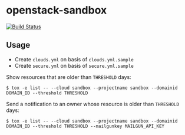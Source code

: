 # openstack-sandbox

[![Build Status](https://travis-ci.org/betacloud/openstack-sandbox.svg?branch=master)](https://travis-ci.org/betacloud/openstack-sandbox)

## Usage

* Create `clouds.yml` on basis of `clouds.yml.sample`
* Create `secure.yml` on basis of `secure.yml.sample`

Show resources that are older than `THRESHOLD` days:

```
$ tox -e list -- --cloud sandbox --projectname sandbox --domainid DOMAIN_ID --threshold THRESHOLD
```

Send a notification to an owner whose resource is older than `THRESHOLD` days:

```
$ tox -e list -- --cloud sandbox --projectname sandbox --domainid DOMAIN_ID --threshold THRESHOLD --mailgunkey MAILGUN_API_KEY
```
